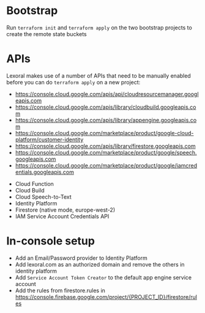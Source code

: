 # Bootstrap

Run `terraform init` and `terraform apply` on the two bootstrap projects to create the remote state buckets

# APIs

Lexoral makes use of a number of APIs that need to be manually enabled before you can do `terraform apply` on a new project:

- https://console.cloud.google.com/apis/api/cloudresourcemanager.googleapis.com
- https://console.cloud.google.com/apis/library/cloudbuild.googleapis.com
- https://console.cloud.google.com/apis/library/appengine.googleapis.com
- https://console.cloud.google.com/marketplace/product/google-cloud-platform/customer-identity
- https://console.cloud.google.com/apis/library/firestore.googleapis.com
- https://console.cloud.google.com/marketplace/product/google/speech.googleapis.com
- https://console.cloud.google.com/marketplace/product/google/iamcredentials.googleapis.com

* Cloud Function
* Cloud Build
* Cloud Speech-to-Text
* Identity Platform
* Firestore (native mode, europe-west-2)
* IAM Service Account Credentials API

# In-console setup

* Add an Email/Password provider to Identity Platform
* Add lexoral.com as an authorized domain and remove the others in identity platform
* Add `Service Account Token Creator` to the default app engine service account
* Add the rules from firestore.rules in https://console.firebase.google.com/project/{PROJECT_ID}/firestore/rules
